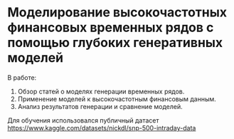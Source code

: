# Моделирование высокочастотных финансовых временных рядов с помощью глубоких генеративных моделей
В работе:
1. Обзор статей о моделях генерации временных рядов.
2. Применение моделей к высокочастотным финансовым данным.
3. Анализ результатов генерации и сравнение моделей.

Для обучения использовался публичный датасет https://www.kaggle.com/datasets/nickdl/snp-500-intraday-data
